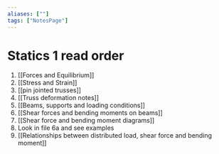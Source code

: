 ```yaml
---
aliases: [""]
tags: ["NotesPage"]
---
```


# Statics 1 read order
1) [[Forces and Equilibrium]]
2) [[Stress and Strain]]
3) [[pin jointed trusses]]
4) [[Truss deformation notes]]
5) [[Beams, supports and loading conditions]]
6) [[Shear forces and bending moments on beams]]
7) [[Shear force and bending moment diagrams]]
8) Look in file 6a and see examples
9) [[Relationships between distributed load, shear force and bending moment]]